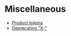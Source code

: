 # Miscellaneous

* [Product tokens](https://tools.ietf.org/html/draft-ietf-httpbis-p1-messaging-16#section-6.3)
* [Deprecating "X-"](https://tools.ietf.org/html/rfc6648)

